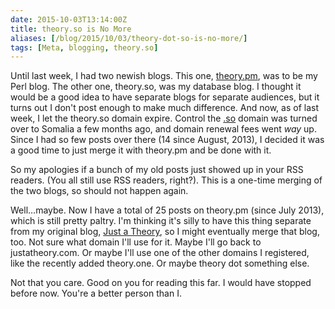```yaml
--- 
date: 2015-10-03T13:14:00Z
title: theory.so is No More
aliases: [/blog/2015/10/03/theory-dot-so-is-no-more/]
tags: [Meta, blogging, theory.so]
---
```


Until last week, I had two newish blogs. This one,
[theory.pm](http://theory.pm/), was to be my Perl blog. The other one,
theory.so, was my database blog. I thought it would be a good idea to have
separate blogs for separate audiences, but it turns out I don't post enough to
make much difference. And now, as of last week, I let the theory.so domain
expire. Control the [.so](https://en.wikipedia.org/wiki/.so) domain was turned
over to Somalia a few months ago, and domain renewal fees went *way* up. Since I
had so few posts over there (14 since August, 2013), I decided it was a good
time to just merge it with theory.pm and be done with it.

So my apologies if a bunch of my old posts just showed up in your RSS readers.
(You all still use RSS readers, right?). This is a one-time merging of the two
blogs, so should not happen again.

Well…maybe. Now I have a total of 25 posts on theory.pm (since July 2013), which
is still pretty paltry. I'm thinking it's silly to have this thing separate from
my original blog, [Just a Theory](http://justatheory.com/), so I might
eventually merge that blog, too. Not sure what domain I'll use for it. Maybe
I'll go back to justatheory.com. Or maybe I'll use one of the other domains I
registered, like the recently added theory.one. Or maybe theory dot something
else.

Not that you care. Good on you for reading this far. I would have stopped before
now. You're a better person than I.
